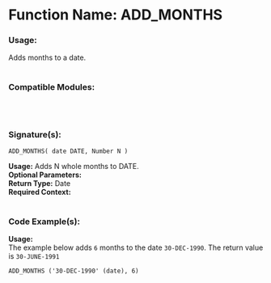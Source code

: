# Function Name: ADD_MONTHS 

### Usage: 
Adds months to a date.
<br><br>

### Compatible Modules:

<br><br>

### Signature(s):

```
ADD_MONTHS( date DATE, Number N )
```
**Usage:** Adds N whole months to DATE.<br>
**Optional Parameters:**<br>
**Return Type:** Date<br>
**Required Context:**<br>
<br>

### Code Example(s):
**Usage:**<br>
The example below adds `6` months to the date `30-DEC-1990`. The return value is `30-JUNE-1991`

```
ADD_MONTHS ('30-DEC-1990' (date), 6)
```